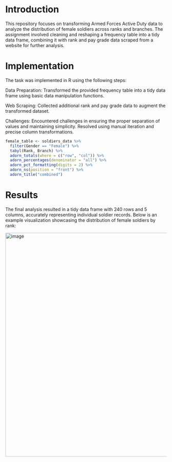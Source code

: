 # Introduction 
This repository focuses on transforming Armed Forces Active Duty data to analyze the distribution of female soldiers across ranks and branches. The assignment involved cleaning and reshaping a frequency table into a tidy data frame, combining it with rank and pay grade data scraped from a website for further analysis.
# Implementation 
The task was implemented in R using the following steps:

Data Preparation: Transformed the provided frequency table into a tidy data frame using basic data manipulation functions.

Web Scraping: Collected additional rank and pay grade data to augment the transformed dataset.

Challenges: Encountered challenges in ensuring the proper separation of values and maintaining simplicity. Resolved using manual iteration and precise column transformations.
```r
female_table <- soldiers_data %>%
  filter(Gender == "Female") %>%
  tabyl(Rank, Branch) %>%
  adorn_totals(where = c("row", "col")) %>%
  adorn_percentages(denominator = "all") %>%
  adorn_pct_formatting(digits = 2) %>%
  adorn_ns(position = "front") %>%
  adorn_title("combined")
```

# Results 
The final analysis resulted in a tidy data frame with 240 rows and 5 columns, accurately representing individual soldier records. Below is an example visualization showcasing the distribution of female soldiers by rank:

<img width="699" alt="image" src="https://github.com/user-attachments/assets/8f30dc07-3d1f-4128-8cb4-3e9810d55211">
